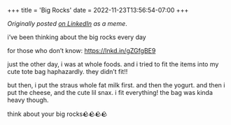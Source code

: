 +++
title = 'Big Rocks'
date = 2022-11-23T13:56:54-07:00
+++

_Originally posted [on LinkedIn](https://www.linkedin.com/posts/stephenjayakar_big-rocks-leadership-activity-7000927233380925440-CD_X/?utm_source=share&utm_medium=member_desktop) as a meme_.

i’ve been thinking about the big rocks every day

for those who don’t know: https://lnkd.in/gZGfgBE9

just the other day, i was at whole foods. and i tried to fit the items into my cute tote bag haphazardly. they didn’t fit!!

but then, i put the straus whole fat milk first. and then the yogurt. and then i put the cheese, and the cute lil snax. i fit everything! the bag was kinda heavy though.

think about your big rocks🪨🪨🪨🪨
